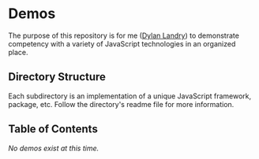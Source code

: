 # Demos
The purpose of this repository is for me ([Dylan Landry](www.dylanlandry.com)) to demonstrate competency with a variety of JavaScript technologies in an organized place.

## Directory Structure
Each subdirectory is an implementation of a unique JavaScript framework, package, etc. Follow the directory's readme file for more information.

## Table of Contents
_No demos exist at this time._

